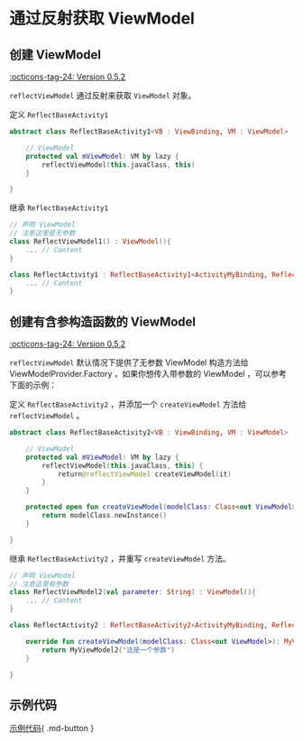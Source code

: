# 通过反射获取 ViewModel

## 创建 ViewModel 

[:octicons-tag-24: Version 0.5.2](https://ave.entropy2020.cn/version/tools/#052)

`reflectViewModel` 通过反射来获取 `ViewModel` 对象。

定义 `ReflectBaseActivity1`

```kotlin
abstract class ReflectBaseActivity1<VB : ViewBinding, VM : ViewModel> : AppCompatActivity() {

    // ViewModel
    protected val mViewModel: VM by lazy {
        reflectViewModel(this.javaClass, this)
    }

}
```

继承 `ReflectBaseActivity1`

```kotlin
// 声明 ViewModel
// 注意这里是无参数
class ReflectViewModel1() : ViewModel(){
    ... // Content
}

class ReflectActivity1 : ReflectBaseActivity1<ActivityMyBinding, ReflectViewModel1>() {
    ... // Content
}
```

## 创建有含参构造函数的 ViewModel 

[:octicons-tag-24: Version 0.5.2](https://ave.entropy2020.cn/version/tools/#052)

`reflectViewModel` 默认情况下提供了无参数 ViewModel 构造方法给 ViewModelProvider.Factory ，如果你想传入带参数的 ViewModel ，可以参考下面的示例：

定义 `ReflectBaseActivity2` ，并添加一个 `createViewModel` 方法给 `reflectViewModel` 。

```kotlin
abstract class ReflectBaseActivity2<VB : ViewBinding, VM : ViewModel> : AppCompatActivity() {

    // ViewModel
    protected val mViewModel: VM by lazy {
        reflectViewModel(this.javaClass, this) {
            return@reflectViewModel createViewModel(it)
        }
    }

    protected open fun createViewModel(modelClass: Class<out ViewModel>): ViewModel {
        return modelClass.newInstance()
    }

}
```
 
继承 `ReflectBaseActivity2` ，并重写 `createViewModel` 方法。

```kotlin
// 声明 ViewModel
// 注意这里有参数
class ReflectViewModel2(val parameter: String) : ViewModel(){
    ... // Content
}

class ReflectActivity2 : ReflectBaseActivity2<ActivityMyBinding, ReflectViewModel2>() {

    override fun createViewModel(modelClass: Class<out ViewModel>): MyViewModel2 {
        return MyViewModel2("这是一个参数")
    }

}
```

## 示例代码

[示例代码](https://github.com/SakurajimaMaii/Android-Vast-Extension/blob/develop/app/src/main/kotlin/com/ave/vastgui/app/activity/reflection/ReflectBaseActivity.kt){ .md-button }
